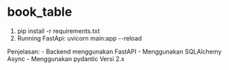 # book_table

1. pip install -r requirements.txt
2. Running FastApi: uvicorn main:app --reload 

Penjelasan:
    - Backend menggunakan FastAPI
    - Menggunakan SQLAlchemy Async
    - Menggunakan pydantic Versi 2.x


